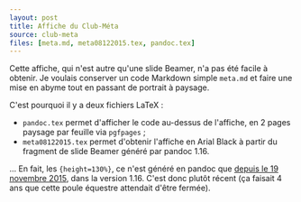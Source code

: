 ```yaml
---
layout: post
title: Affiche du Club-Méta
source: club-meta
files: [meta.md, meta08122015.tex, pandoc.tex]
---
```


Cette affiche, qui n'est autre qu'une slide Beamer, n'a pas été facile à obtenir. Je voulais conserver un code Markdown simple `meta.md` et faire une mise en abyme tout en passant de portrait à paysage.

C'est pourquoi il y a deux fichiers LaTeX :

- `pandoc.tex` permet d'afficher le code au-dessus de l'affiche, en 2 pages paysage par feuille via `pgfpages` ;
- `meta08122015.tex` permet d'obtenir l'affiche en Arial Black à partir du fragment de slide Beamer généré par pandoc 1.16.

… En fait, les `{height=130%}`, ce n'est généré en pandoc que [depuis le 19 novembre 2015](https://github.com/jgm/pandoc/issues/261), dans la version 1.16. C'est donc plutôt récent (ça faisait 4 ans que cette poule équestre attendait d'être fermée).
